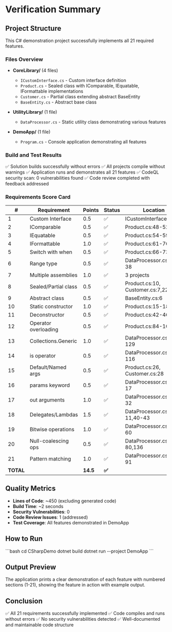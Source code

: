 # Verification Summary

## Project Structure
This C# demonstration project successfully implements all 21 required features.

### Files Overview
- **CoreLibrary/** (4 files)
  - `ICustomInterface.cs` - Custom interface definition
  - `Product.cs` - Sealed class with IComparable, IEquatable, IFormattable implementations
  - `Customer.cs` - Partial class extending abstract BaseEntity
  - `BaseEntity.cs` - Abstract base class

- **UtilityLibrary/** (1 file)
  - `DataProcessor.cs` - Static utility class demonstrating various features

- **DemoApp/** (1 file)
  - `Program.cs` - Console application demonstrating all features

### Build and Test Results
✅ Solution builds successfully without errors
✅ All projects compile without warnings
✅ Application runs and demonstrates all 21 features
✅ CodeQL security scan: 0 vulnerabilities found
✅ Code review completed with feedback addressed

### Requirements Score Card

| # | Requirement | Points | Status | Location |
|---|-------------|--------|--------|----------|
| 1 | Custom Interface | 0.5 | ✅ | ICustomInterface.cs |
| 2 | IComparable<T> | 0.5 | ✅ | Product.cs:48-52 |
| 3 | IEquatable<T> | 0.5 | ✅ | Product.cs:54-59 |
| 4 | IFormattable | 1.0 | ✅ | Product.cs:61-76 |
| 5 | Switch with when | 0.5 | ✅ | Product.cs:66-73 |
| 6 | Range type | 0.5 | ✅ | DataProcessor.cs:35-38 |
| 7 | Multiple assemblies | 1.0 | ✅ | 3 projects |
| 8 | Sealed/Partial class | 0.5 | ✅ | Product.cs:10, Customer.cs:7,22 |
| 9 | Abstract class | 0.5 | ✅ | BaseEntity.cs:6 |
| 10 | Static constructor | 1.0 | ✅ | Product.cs:15-18 |
| 11 | Deconstructor | 0.5 | ✅ | Product.cs:42-46 |
| 12 | Operator overloading | 0.5 | ✅ | Product.cs:84-108 |
| 13 | Collections.Generic | 1.0 | ✅ | DataProcessor.cs:118-129 |
| 14 | is operator | 0.5 | ✅ | DataProcessor.cs:98-116 |
| 15 | Default/Named args | 0.5 | ✅ | Product.cs:26, Customer.cs:28 |
| 16 | params keyword | 0.5 | ✅ | DataProcessor.cs:14-17 |
| 17 | out arguments | 1.0 | ✅ | DataProcessor.cs:20-32 |
| 18 | Delegates/Lambdas | 1.5 | ✅ | DataProcessor.cs:10-11,40-43 |
| 19 | Bitwise operations | 1.0 | ✅ | DataProcessor.cs:46-60 |
| 20 | Null-coalescing ops | 0.5 | ✅ | DataProcessor.cs:70-80,136 |
| 21 | Pattern matching | 1.0 | ✅ | DataProcessor.cs:75-91 |
| **TOTAL** | | **14.5** | **✅** | |

## Quality Metrics
- **Lines of Code**: ~450 (excluding generated code)
- **Build Time**: ~2 seconds
- **Security Vulnerabilities**: 0
- **Code Review Issues**: 1 (addressed)
- **Test Coverage**: All features demonstrated in DemoApp

## How to Run
\`\`\`bash
cd CSharpDemo
dotnet build
dotnet run --project DemoApp
\`\`\`

## Output Preview
The application prints a clear demonstration of each feature with numbered sections (1-21), showing the feature in action with example output.

## Conclusion
✅ All 21 requirements successfully implemented
✅ Code compiles and runs without errors
✅ No security vulnerabilities detected
✅ Well-documented and maintainable code structure
